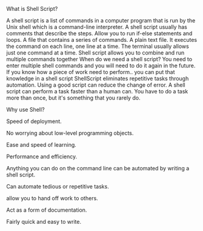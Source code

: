 What is Shell Script?

A shell script is a list of commands in a computer program that is run by the Unix shell which is a command-line interpreter. A shell script usually has comments that describe the steps.
Allow you to run if-else statements and loops.
A file that contains a series of commands.
A plain text file.
It executes the command on each line, one line at a time.
The terminal usually allows just one command at a time.
Shell script allows you to combine and run multiple commands together
When do we need a shell script?
You need to enter multiple shell commands and you will need to do it again in the future.
If you know how a piece of work need to perform.. you can put that knowledge in a shell script
ShellScript eliminates repetitive tasks through automation.
Using a good script can reduce the change of error.
A shell script can perform a task faster than a human can.
You have to do a task more than once, but it's something that you rarely do.

Why use Shell?

Speed of deployment.

No worrying about low-level programming objects.

Ease and speed of learning.

Performance and efficiency.

Anything you can do on the command line can be automated by writing a shell script.

Can automate tedious or repetitive tasks.

allow you to hand off work to others.

Act as a form of documentation.

Fairly quick and easy to write.
